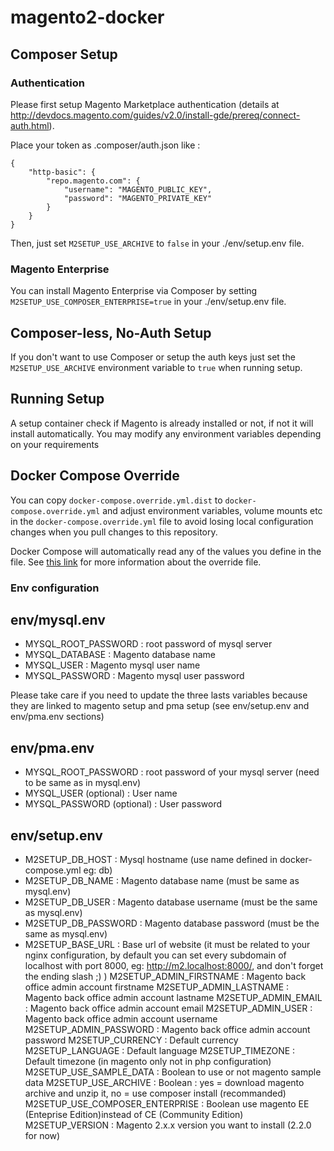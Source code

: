 # magento2-docker

## Composer Setup

### Authentication

Please first setup Magento Marketplace authentication (details at <a href="http://devdocs.magento.com/guides/v2.0/install-gde/prereq/connect-auth.html" target="_blank">http://devdocs.magento.com/guides/v2.0/install-gde/prereq/connect-auth.html</a>).

Place your token as .composer/auth.json like :

```
{
    "http-basic": {
        "repo.magento.com": {
            "username": "MAGENTO_PUBLIC_KEY",
            "password": "MAGENTO_PRIVATE_KEY"
        }
    }
}
```

Then, just set `M2SETUP_USE_ARCHIVE` to `false` in your ./env/setup.env file. 

### Magento Enterprise 

You can install Magento Enterprise via Composer by setting `M2SETUP_USE_COMPOSER_ENTERPRISE=true` in your ./env/setup.env file.


## Composer-less, No-Auth Setup

If you don't want to use Composer or setup the auth keys just set the `M2SETUP_USE_ARCHIVE` environment variable to `true` when running setup.

## Running Setup

A setup container check if Magento is already installed or not, if not it will install automatically.
You may modify any environment variables depending on your requirements

## Docker Compose Override

You can copy `docker-compose.override.yml.dist` to `docker-compose.override.yml` and adjust environment variables, volume mounts etc in the `docker-compose.override.yml` file to avoid losing local configuration changes when you pull changes to this repository. 

Docker Compose will automatically read any of the values you define in the file. See [this link](https://docs.docker.com/compose/extends/#/understanding-multiple-compose-files) for more information about the override file.

### Env configuration 

## env/mysql.env

- MYSQL_ROOT_PASSWORD : root password of mysql server 
- MYSQL_DATABASE : Magento database name 
- MYSQL_USER : Magento mysql user name
- MYSQL_PASSWORD : Magento mysql user password

Please take care if you need to update the three lasts variables because they are linked to magento setup and pma setup (see env/setup.env and env/pma.env sections)

## env/pma.env

- MYSQL_ROOT_PASSWORD : root password of your mysql server (need to be same as in mysql.env)
- MYSQL_USER (optional) : User name
- MYSQL_PASSWORD (optional) : User password

## env/setup.env

- M2SETUP_DB_HOST : Mysql hostname (use name defined in docker-compose.yml eg: db)
- M2SETUP_DB_NAME : Magento database name (must be same as mysql.env)
- M2SETUP_DB_USER : Magento database username (must be the same as mysql.env)
- M2SETUP_DB_PASSWORD : Magento database password (must be the same as mysql.env)
- M2SETUP_BASE_URL : Base url of website (it must be related to your nginx configuration, by default you can set every subdomain of localhost with port 8000, eg: http://m2.localhost:8000/, and don't forget the ending slash ;) )
M2SETUP_ADMIN_FIRSTNAME : Magento back office admin account firstname
M2SETUP_ADMIN_LASTNAME : Magento back office admin account lastname
M2SETUP_ADMIN_EMAIL : Magento back office admin account email
M2SETUP_ADMIN_USER : Magento back office admin account username
M2SETUP_ADMIN_PASSWORD : Magento back office admin account password
M2SETUP_CURRENCY : Default currency
M2SETUP_LANGUAGE : Default language
M2SETUP_TIMEZONE : Default timezone (in magento only not in php configuration)
M2SETUP_USE_SAMPLE_DATA : Boolean to use or not magento sample data
M2SETUP_USE_ARCHIVE : Boolean : yes = download magento archive and unzip it, no = use composer install (recommanded)
M2SETUP_USE_COMPOSER_ENTERPRISE : Boolean use magento EE (Enteprise Edition)instead of CE (Community Edition)
M2SETUP_VERSION : Magento 2.x.x version you want to install (2.2.0 for now)
